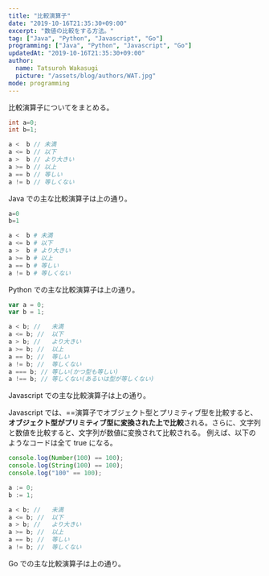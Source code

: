 ```yaml
---
title: "比較演算子"
date: "2019-10-16T21:35:30+09:00"
excerpt: "数値の比較をする方法。"
tag: ["Java", "Python", "Javascript", "Go"]
programming: ["Java", "Python", "Javascript", "Go"]
updatedAt: "2019-10-16T21:35:30+09:00"
author:
  name: Tatsuroh Wakasugi
  picture: "/assets/blog/authors/WAT.jpg"
mode: programming
---
```


比較演算子についてをまとめる。

<div class="note_content_by_programming_language" id="note_content_Java">

```java
int a=0;
int b=1;

a <  b // 未満
a <= b // 以下
a >  b // より大きい
a >= b // 以上
a == b // 等しい
a != b // 等しくない
```

Java での主な比較演算子は上の通り。

</div>
<div class="note_content_by_programming_language" id="note_content_Python">

```python
a=0
b=1

a <  b # 未満
a <= b # 以下
a >  b # より大きい
a >= b # 以上
a == b # 等しい
a != b # 等しくない
```

Python での主な比較演算子は上の通り。

</div>
<div class="note_content_by_programming_language" id="note_content_Javascript">

```javascript
var a = 0;
var b = 1;

a < b; //   未満
a <= b; //  以下
a > b; //   より大きい
a >= b; //  以上
a == b; //  等しい
a != b; //  等しくない
a === b; // 等しい(かつ型も等しい)
a !== b; // 等しくない(あるいは型が等しくない)
```

Javascript での主な比較演算子は上の通り。

Javascript では、==演算子でオブジェクト型とプリミティブ型を比較すると、**オブジェクト型がプリミティブ型に変換された上で比較**される。さらに、文字列と数値を比較すると、文字列が数値に変換されて比較される。
例えば、以下のようなコードは全て true になる。

```javascript
console.log(Number(100) == 100);
console.log(String(100) == 100);
console.log("100" == 100);
```

</div>
<div class="note_content_by_programming_language" id="note_content_Go">

```go
a := 0;
b := 1;

a < b; //   未満
a <= b; //  以下
a > b; //   より大きい
a >= b; //  以上
a == b; //  等しい
a != b; //  等しくない
```

Go での主な比較演算子は上の通り。

</div>
